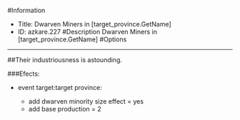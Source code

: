 #Information
 - Title: Dwarven Miners in [target_province.GetName]
 - ID: azkare.227
#Description
Dwarven Miners in [target_province.GetName]
#Options

___
##Their industriousness is astounding.

###Efects:<ul><li>event target:target province:</li><ul><li>add dwarven minority size effect = yes</li><li>add base production = 2</li></ul></ul>
